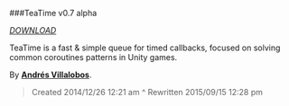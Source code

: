 ###TeaTime v0.7 alpha

_[DOWNLOAD](http://github.com/alvivar/TeaTime/raw/master/TeaTime.zip)_


TeaTime is a fast & simple queue for timed callbacks, focused on solving
common coroutines patterns in Unity games.

By **[Andrés Villalobos](http://twitter.com/matnesis)**.


> Created 2014/12/26 12:21 am ^ Rewritten 2015/09/15 12:28 pm
